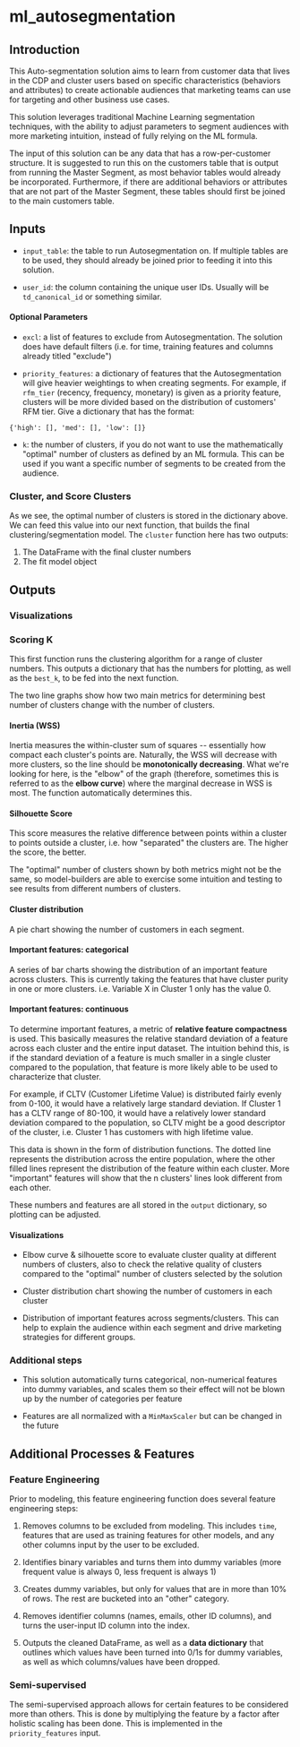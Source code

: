 # ml_autosegmentation

## Introduction

This Auto-segmentation solution aims to learn from customer data that lives in the CDP and cluster users based on specific characteristics (behaviors and attributes) to create actionable audiences that marketing teams can use for targeting and other business use cases.

This solution leverages traditional Machine Learning segmentation techniques, with the ability to adjust parameters to segment audiences with more marketing intuition, instead of fully relying on the ML formula.

The input of this solution can be any data that has a row-per-customer structure. It is suggested to run this on the customers table that is output from running the Master Segment, as most behavior tables would already be incorporated. Furthermore, if there are additional behaviors or attributes that are not part of the Master Segment, these tables should first be joined to the main customers table.


## Inputs

* `input_table`: the table to run Autosegmentation on. If multiple tables are to be used, they should already be joined prior to feeding it into this solution.

* `user_id`: the column containing the unique user IDs. Usually will be `td_canonical_id` or something similar. 

#### Optional Parameters

* `excl`: a list of features to exclude from Autosegmentation. The solution does have default filters (i.e. for time, training features and columns already titled "exclude")

* `priority_features`: a dictionary of features that the Autosegmentation will give heavier weightings to when creating segments. For example, if `rfm_tier` (recency, frequency, monetary) is given as a priority feature, clusters will be more divided based on the distribution of customers' RFM tier. Give a dictionary that has the format: 

```{'high': [], 'med': [], 'low': []}```

* `k`: the number of clusters, if you do not want to use the mathematically "optimal" number of clusters as defined by an ML formula. This can be used if you want a specific number of segments to be created from the audience. 

### Cluster, and Score Clusters

As we see, the optimal number of clusters is stored in the dictionary above. We can feed this value into our next function, that builds the final clustering/segmentation model. The `cluster` function here has two outputs:

1. The DataFrame with the final cluster numbers
2. The fit model object


## Outputs

### Visualizations

### Scoring K

This first function runs the clustering algorithm for a range of cluster numbers. This outputs a dictionary that has the numbers for plotting, as well as the `best_k`, to be fed into the next function.

The two line graphs show how two main metrics for determining best number of clusters change with the number of clusters.

#### Inertia (WSS)

Inertia measures the within-cluster sum of squares -- essentially how compact each cluster's points are. Naturally, the WSS will decrease with more clusters, so the line should be **monotonically decreasing**. What we're looking for here, is the "elbow" of the graph (therefore, sometimes this is referred to as the **elbow curve**) where the marginal decrease in WSS is most. The function automatically determines this.

#### Silhouette Score

This score measures the relative difference between points within a cluster to points outside a cluster, i.e. how "separated" the clusters are. The higher the score, the better. 

The "optimal" number of clusters shown by both metrics might not be the same, so model-builders are able to exercise some intuition and testing to see results from different numbers of clusters. 

#### Cluster distribution

A pie chart showing the number of customers in each segment.

#### Important features: categorical

A series of bar charts showing the distribution of an important feature across clusters. This is currently taking the features that have cluster purity in one or more clusters. i.e. Variable X in Cluster 1 only has the value 0.

#### Important features: continuous

To determine important features, a metric of **relative feature compactness** is used. This basically measures the relative standard deviation of a feature across each cluster and the entire input dataset. The intuition behind this, is if the standard deviation of a feature is much smaller in a single cluster compared to the population, that feature is more likely able to be used to characterize that cluster. 

For example, if CLTV (Customer Lifetime Value) is distributed fairly evenly from 0-100, it would have a relatively large standard deviation. If Cluster 1 has a CLTV range of 80-100, it would have a relatively lower standard deviation compared to the population, so CLTV might be a good descriptor of the cluster, i.e. Cluster 1 has customers with high lifetime value.

This data is shown in the form of distribution functions. The dotted line represents the distribution across the entire population, where the other filled lines represent the distribution of the feature within each cluster. More "important" features will show that the n clusters' lines look different from each other.

These numbers and features are all stored in the `output` dictionary, so plotting can be adjusted.

#### Visualizations

* Elbow curve & silhouette score to evaluate cluster quality at different numbers of clusters, also to check the relative quality of clusters compared to the "optimal" number of clusters selected by the solution

* Cluster distribution chart showing the number of customers in each cluster

* Distribution of important features across segments/clusters. This can help to explain the audience within each segment and drive marketing strategies for different groups.

### Additional steps

* This solution automatically turns categorical, non-numerical features into dummy variables, and scales them so their effect will not be blown up by the number of categories per feature

* Features are all normalized with a `MinMaxScaler` but can be changed in the future

## Additional Processes & Features

### Feature Engineering

Prior to modeling, this feature engineering function does several feature engineering steps:

1. Removes columns to be excluded from modeling. This includes `time`, features that are used as training features for other models, and any other columns input by the user to be excluded.

2. Identifies binary variables and turns them into dummy variables (more frequent value is always 0, less frequent is always 1)

3. Creates dummy variables, but only for values that are in more than 10% of rows. The rest are bucketed into an "other" category.

4. Removes identifier columns (names, emails, other ID columns), and turns the user-input ID column into the index.

5. Outputs the cleaned DataFrame, as well as a **data dictionary** that outlines which values have been turned into 0/1s for dummy variables, as well as which columns/values have been dropped. 

### Semi-supervised

The semi-supervised approach allows for certain features to be considered more than others. This is done by multiplying the feature by a factor after holistic scaling has been done. This is implemented in the `priority_features` input.


